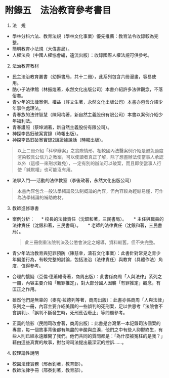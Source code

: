 # 附錄五　法治教育參考書目

1. 法　規

  * 學林分科六法、教育法規（學林文化事業）優先推薦：教育法令收錄較為完整。
  * 簡明教育小法規（大偉書局）。
  * 人權法典（中國人權協會編，遠流出版）：收錄國際人權法規可供參考。

2. 法治教育教材

  * 民主法治教育叢書（幼獅書局，共十二冊），此系列包含六冊漫畫，容易使用。
  * 酷小子法律館（林振煌著，永然文化出版公司）本書介紹許多法律觀念，不落俗套。
  * 青少年的法律案例、權益（許文生著，永然文化出版公司）本書亦包含介紹少年事件處理法。
  * 青春族的法律智慧（陳阿梅著，新自然主義股份有限公司）本書以案例介紹少年福利法。
  * 青春護照（蔡坤湖著，新自然主義股份有限公司）。
  * 神探李昌鈺破案實錄（時報出版）。
  * 神探李昌鈺破案實錄2讓證據說話（時報出版）。

  > 以上二冊介紹「科學辦案」之實際情形，相較國內法醫案例介紹是避免過度渲染較具公信力之教案，可以使讀者真正了解，除了想盡辦法使當事人承認以外（這樣一來刑求難免），一定有別的辦法可以破案，而且即使當事人行使「緘默權」也可能沒有用。

  * 法學入門──活動的法律教室（李後政著，永然文化出版公司）
 
  > 本書內容包含一般法學緒論及法制概論的內容，但內容較為輕鬆易懂，可作為法學緒論的補助教材。

3. 教師進修專書

  * 案例分析：
　  * 校長的法律責任（沈銀和著，三民書局）。
　  * 主任與職員的法律責任（沈銀和著，三民書局）。
　  * 老師的法律責任（沈銀和著，三民書局）。

    > 此三冊側重法院判決及公懲會決定之報導，資料較舊，但不失完整。

  * 青少年法治教育與犯罪預防（陳慈幸，濤石文化事業）：此書針對常見之青少年偏差行為，有較完整的討論，包括法治（法律責任）與教育（具體作法）角度，值得參考。

  * 合理的懷疑（亞倫‧德蕭維奇著，商周出版）：此書係商周「人與法律」系列之一冊，內容主要介紹「無罪推定」，對大部分國人因襲「有罪推定」觀念，有匡正之作用。

  * 雖然他們是無辜的（麥克‧拉德列等著，商周出版）：此書亦係商周「人與法律」系列之一冊，內容主要介紹美國的一些誤判的死刑案，足以供思考「法院會不會誤判」、「誤判不斷發生時，死刑應否廢止」等問題參考。

  * 正義的陰影（民間司改會著，商周出版）：此書是台灣第一本記錄司法個案的專書，每一個故事背後都有無盡的辛酸與血淚，他們之中有些人抑鬱終生，有些人則已經永遠離開了我們。他們共同的質問都是：「為什麼被冤枉的是我？」藉由這些真實的故事，對台灣司法提出最深沉的控訴……。

4. 較理論性說明

  * 校園法律實務（邢泰釗著，教育部）。
  * 教師法律手冊（邢泰釗著，教育部）。




